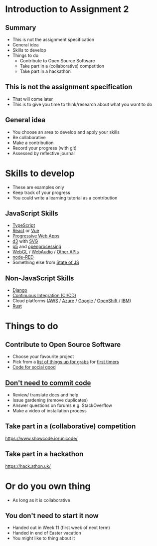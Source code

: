 # Introduction to Assignment 2 


## Summary

- This is not the assignment specification
- General idea
- Skills to develop
- Things to do
  - Contribute to Open Source Software
  - Take part in a (collaborative) competition
  - Take part in a hackathon


## This is not the assignment specification

- That will come later
- This is to give you time to think/research about what you want to do


## General idea


- You choose an area to develop and apply your skills
- Be collaborative
- Make a contribution
- Record your progress (with git)
- Assessed by reflective journal



# Skills to develop 

- These are examples only
- Keep track of your progress
- You could write a learning tutorial as a contribution




## JavaScript Skills


- [TypeScript](https://www.typescriptlang.org/)
- [React](https://reactjs.org/) or [Vue](https://vuejs.org/)
- [Progressive Web Apps](https://web.dev/progressive-web-apps/)
- [d3](https://d3js.org/) with [SVG](https://developer.mozilla.org/en-US/docs/Web/SVG)
- [p5](https://p5js.org/) and [openprocessing](https://www.openprocessing.org/)
- [WebGL](https://developer.mozilla.org/en-US/docs/Web/API/WebGL_API/Tutorial/Getting_started_with_WebGL) / [WebAudio](https://developer.mozilla.org/en-US/docs/Web/API/Web_Audio_API) / [Other APIs](https://developer.mozilla.org/en-US/docs/Web/API)
- [node-RED](https://nodered.org/)
- Something else from [State of JS](https://2019.stateofjs.com/overview/)



## Non-JavaScript Skills


- [Django](https://www.djangoproject.com/)
- [Continuous Integration (CI/CD)](https://www.atlassian.com/continuous-delivery/continuous-integration)
- Cloud platforms ([AWS](https://aws.amazon.com/) / [Azure](https://azure.microsoft.com/en-gb/) / [Google](https://cloud.google.com/appengine) / [OpenShift](https://www.openshift.com/) / [IBM](https://cloud.ibm.com/docs))
- [Rust](https://www.rust-lang.org/)



# Things to do 


## Contribute to Open Source Software

- Choose your favourite project
- Pick from a [list of things up for grabs](https://up-for-grabs.net/#/) for [first timers](https://www.firsttimersonly.com/)
- [Code for social good](https://app.code4socialgood.org/project/list/projects)


## [Don't need to commit code](https://opensource.guide/how-to-contribute/) 

- Review/ translate docs and help
- Issue gardening (remove duplicates)
- Answer questions on forums e.g. StackOverflow
- Make a video of installation process


## Take part in a (collaborative) competition

<https://www.showcode.io/unicode/>


## Take part in a hackathon

<https://hack.athon.uk/>


# Or do you own thing 

- As long as it is collaborative


## You don't need to start it now


- Handed out in Week 11 (first week of next term)
- Handed in end of Easter vacation
- You might like to thing about it



